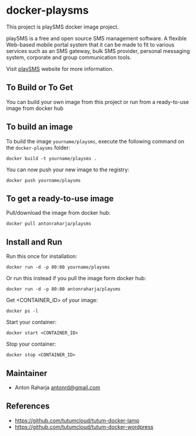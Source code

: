 docker-playsms
==============

This project is playSMS docker image project.

playSMS is a free and open source SMS management software. A flexible Web-based mobile portal system that it can be made to fit to various services such as an SMS gateway, bulk SMS provider, personal messaging system, corporate and group communication tools.

Visit [playSMS](http://playsms.org) website for more information.


To Build or To Get
------------------

You can build your own image from this project or run from a ready-to-use image from docker hub

## To build an image

To build the image `yourname/playsms`, execute the following command on the `docker-playsms` folder:

	docker build -t yourname/playsms .

You can now push your new image to the registry:

	docker push yourname/playsms

## To get a ready-to-use image

Pull/download the image from docker hub:

	docker pull antonraharja/playsms


Install and Run
---------------

Run this once for installation:

	docker run -d -p 80:80 yourname/playsms

Or run this instead if you pull the image form docker hub:

	docker run -d -p 80:80 antonraharja/playsms

Get <CONTAINER_ID> of your image:

	docker ps -l

Start your container:

	docker start <CONTAINER_ID>

Stop your container:

	docker stop <CONTAINER_ID>


Maintainer
----------

- Anton Raharja <antonrd@gmail.com>


References
----------

- https://github.com/tutumcloud/tutum-docker-lamp
- https://github.com/tutumcloud/tutum-docker-wordpress
